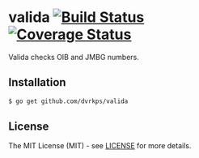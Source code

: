 # valida [![Build Status](https://img.shields.io/travis/dvrkps/valida.svg?style=flat-square)](https://travis-ci.org/dvrkps/valida) [![Coverage Status](https://img.shields.io/coveralls/dvrkps/valida.svg?style=flat-square)](https://coveralls.io/r/dvrkps/valida)

Valida checks OIB and JMBG numbers.

## Installation

```bash
$ go get github.com/dvrkps/valida
```

## License

The MIT License (MIT) - see [LICENSE](LICENSE) for more details.
